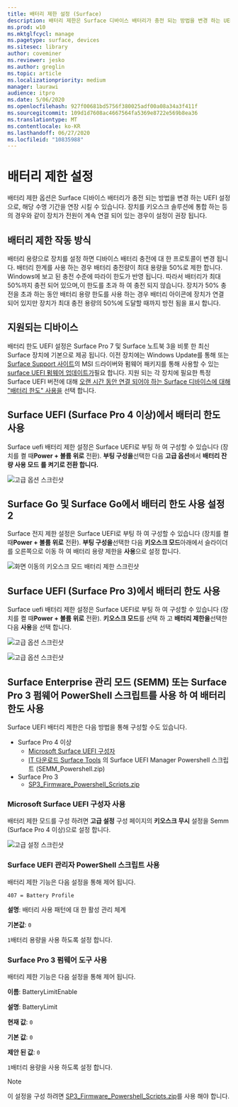 ```yaml
---
title: 배터리 제한 설정 (Surface)
description: 배터리 제한은 Surface 디바이스 배터리가 충전 되는 방법을 변경 하는 UEFI 설정 이며 해당 수명 기간 연장 될 수 있습니다.
ms.prod: w10
ms.mktglfcycl: manage
ms.pagetype: surface, devices
ms.sitesec: library
author: coveminer
ms.reviewer: jesko
ms.author: greglin
ms.topic: article
ms.localizationpriority: medium
manager: laurawi
audience: itpro
ms.date: 5/06/2020
ms.openlocfilehash: 927f00681bd5756f380025adf00a08a34a3f411f
ms.sourcegitcommit: 109d1d7608ac4667564fa5369e8722e569b8ea36
ms.translationtype: MT
ms.contentlocale: ko-KR
ms.lasthandoff: 06/27/2020
ms.locfileid: "10835988"
---
```

# 배터리 제한 설정

배터리 제한 옵션은 Surface 디바이스 배터리가 충전 되는 방법을 변경 하는 UEFI 설정으로, 해당 수명 기간을 연장 시킬 수 있습니다. 장치를 키오스크 솔루션에 통합 하는 등의 경우와 같이 장치가 전원이 계속 연결 되어 있는 경우이 설정이 권장 됩니다.  

## 배터리 제한 작동 방식

배터리 용량으로 장치를 설정 하면 디바이스 배터리 충전에 대 한 프로토콜이 변경 됩니다. 배터리 한계를 사용 하는 경우 배터리 충전량이 최대 용량을 50%로 제한 합니다. Windows에 보고 된 충전 수준에 따라이 한도가 반영 됩니다. 따라서 배터리가 최대 50%까지 충전 되어 있으며,이 한도를 초과 하 여 충전 되지 않습니다. 장치가 50% 충전을 초과 하는 동안 배터리 용량 한도를 사용 하는 경우 배터리 아이콘에 장치가 연결 되어 있지만 장치가 최대 충전 용량의 50%에 도달할 때까지 방전 됨을 표시 합니다.  

## 지원되는 디바이스
배터리 한도 UEFI 설정은 Surface Pro 7 및 Surface 노트북 3을 비롯 한 최신 Surface 장치에 기본으로 제공 됩니다. 이전 장치에는 Windows Update를 통해 또는 [Surface Support 사이트](https://support.microsoft.com/help/4023482/surface-download-drivers-and-firmware-for-surface)의 MSI 드라이버와 펌웨어 패키지를 통해 사용할 수 있는 [surface UEFI 펌웨어 업데이트가](manage-surface-driver-and-firmware-updates.md)필요 합니다. 지원 되는 각 장치에 필요한 특정 Surface UEFI 버전에 대해 [오랜 시간 동안 연결 되어야 하는 Surface 디바이스에 대해 "배터리 한도" 사용을](https://support.microsoft.com/help/4464941) 선택 합니다. 

## Surface UEFI (Surface Pro 4 이상)에서 배터리 한도 사용

Surface uefi 배터리 제한 설정은 Surface UEFI로 부팅 하 여 구성할 수 있습니다 (장치를 켤 때**Power + 볼륨 위로** 전환). **부팅 구성을**선택한 다음 **고급 옵션**에서 **배터리 잔량 사용 모드** **를 켜기로 전환 합니다.**  

![고급 옵션 스크린샷](images/enable-bl.png) 

## Surface Go 및 Surface Go에서 배터리 한도 사용 설정 2
Surface 전지 제한 설정은 Surface UEFI로 부팅 하 여 구성할 수 있습니다 (장치를 켤 때**Power + 볼륨 위로** 전환). **부팅 구성을**선택한 다음 **키오스크 모드**아래에서 슬라이더를 오른쪽으로 이동 하 여 배터리 용량 제한을 **사용**으로 설정 합니다.  

![화면 이동의 키오스크 모드 배터리 제한 스크린샷](images/go-batterylimit.png) 

## Surface UEFI (Surface Pro 3)에서 배터리 한도 사용

Surface uefi 배터리 제한 설정은 Surface UEFI로 부팅 하 여 구성할 수 있습니다 (장치를 켤 때**Power + 볼륨 위로** 전환). **키오스크 모드**를 선택 하 고 **배터리 제한을**선택한 다음 **사용**을 선택 합니다.

![고급 옵션 스크린샷](images/enable-bl-sp3.png) 

![고급 옵션 스크린샷](images/enable-bl-sp3-2.png) 

## Surface Enterprise 관리 모드 (SEMM) 또는 Surface Pro 3 펌웨어 PowerShell 스크립트를 사용 하 여 배터리 한도 사용

Surface UEFI 배터리 제한은 다음 방법을 통해 구성할 수도 있습니다.

- Surface Pro 4 이상 
    - [Microsoft Surface UEFI 구성자](https://docs.microsoft.com/surface/surface-enterprise-management-mode)  
    - [IT 다운로드 Surface Tools](https://www.microsoft.com/download/details.aspx?id=46703) 의 Surface UEFI Manager Powershell 스크립트 (SEMM_Powershell.zip)
- Surface Pro 3 
    - [SP3_Firmware_Powershell_Scripts.zip](https://www.microsoft.com/download/details.aspx?id=46703)

### Microsoft Surface UEFI 구성자 사용

배터리 제한 모드를 구성 하려면 **고급 설정** 구성 페이지의 **키오스크 무시** 설정을 Semm (Surface Pro 4 이상)으로 설정 합니다.

![고급 설정 스크린샷](images/semm-bl.png)

### Surface UEFI 관리자 PowerShell 스크립트 사용

배터리 제한 기능은 다음 설정을 통해 제어 됩니다.  

`407 = Battery Profile`

**설명**: 배터리 사용 패턴에 대 한 활성 관리 체계

**기본값**:  `0` 

`1`배터리 용량을 사용 하도록 설정 합니다.

### Surface Pro 3 펌웨어 도구 사용

배터리 제한 기능은 다음 설정을 통해 제어 됩니다.  

**이름**: BatteryLimitEnable

**설명**: BatteryLimit

**현재 값**:  `0` 

**기본 값**: `0`

**제안 된 값**: `0` 

`1`배터리 용량을 사용 하도록 설정 합니다.

>[!NOTE]
>이 설정을 구성 하려면 [SP3_Firmware_Powershell_Scripts.zip](https://www.microsoft.com/download/details.aspx?id=46703)를 사용 해야 합니다. 

